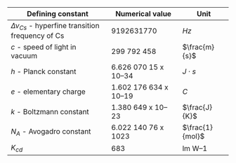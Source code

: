 | Defining constant | Numerical value       | Unit   |
|-------------------|-----------------------|--------|
| $\Delta ν_{Cs}$ - hyperfine transition frequency of Cs              | $9 192 631 770$         | $Hz$     |
| $c$ - speed of light in vacuum                 | 299 792 458           | $\frac{m}{s}$  |
| $h$ - Planck constant                 | 6.626 070 15 x 10–34  | $J\cdot s$    |
| $e$ - elementary charge                | 1.602 176 634 x 10–19 | $C$      |
| $k$ - Boltzmann constant                | 1.380 649 x 10–23     | $\frac{J}{K}$  |
| $N_{A}$ - Avogadro constant                | 6.022 140 76 x 1023   | $\frac{1}{mol}$  |
| $K_{cd}$               | 683                   | lm W–1 |

